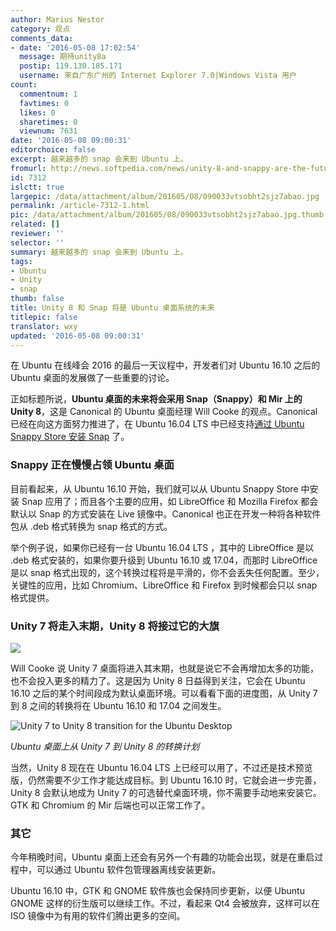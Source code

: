 ```yaml
---
author: Marius Nestor
category: 观点
comments_data:
- date: '2016-05-08 17:02:54'
  message: 期待unity8a
  postip: 119.130.185.171
  username: 来自广东广州的 Internet Explorer 7.0|Windows Vista 用户
count:
  commentnum: 1
  favtimes: 0
  likes: 0
  sharetimes: 0
  viewnum: 7631
date: '2016-05-08 09:00:31'
editorchoice: false
excerpt: 越来越多的 snap 会来到 Ubuntu 上。
fromurl: http://news.softpedia.com/news/unity-8-and-snappy-are-the-future-of-the-ubuntu-desktop-after-ubuntu-16-10-503735.shtml
id: 7312
islctt: true
largepic: /data/attachment/album/201605/08/090033vtsobht2sjz7abao.jpg
permalink: /article-7312-1.html
pic: /data/attachment/album/201605/08/090033vtsobht2sjz7abao.jpg.thumb.jpg
related: []
reviewer: ''
selector: ''
summary: 越来越多的 snap 会来到 Ubuntu 上。
tags:
- Ubuntu
- Unity
- snap
thumb: false
title: Unity 8 和 Snap 将是 Ubuntu 桌面系统的未来
titlepic: false
translator: wxy
updated: '2016-05-08 09:00:31'
---
```


在 Ubuntu 在线峰会 2016 的最后一天议程中，开发者们对 Ubuntu 16.10 之后的 Ubuntu 桌面的发展做了一些重要的讨论。


正如标题所说，**Ubuntu 桌面的未来将会采用 Snap（Snappy）和 Mir 上的 Unity 8**，这是 Canonical 的 Ubuntu 桌面经理 Will Cooke 的观点。Canonical 已经在向这方面努力推进了，在 Ubuntu 16.04 LTS 中已经支持[通过 Ubuntu Snappy Store 安装 Snap](/article-7220-1.html) 了。


### Snappy 正在慢慢占领 Ubuntu 桌面


目前看起来，从 Ubuntu 16.10 开始，我们就可以从 Ubuntu Snappy Store 中安装 Snap 应用了；而且各个主要的应用，如 LibreOffice 和 Mozilla Firefox 都会默认以 Snap 的方式安装在 Live 镜像中。Canonical 也正在开发一种将各种软件包从 .deb 格式转换为 snap 格式的方式。


举个例子说，如果你已经有一台 Ubuntu 16.04 LTS ，其中的 LibreOffice 是以 .deb 格式安装的，如果你要升级到 Ubuntu 16.10 或 17.04，而那时 LibreOffice 是以 snap 格式出现的，这个转换过程将是平滑的，你不会丢失任何配置。至少，关键性的应用，比如 Chromium、LibreOffice 和 Firefox 到时候都会只以 snap 格式提供。


### Unity 7 将走入末期，Unity 8 将接过它的大旗


![](/data/attachment/album/201605/08/090033vtsobht2sjz7abao.jpg)


Will Cooke 说 Unity 7 桌面将进入其末期，也就是说它不会再增加太多的功能，也不会投入更多的精力了。这是因为 Unity 8 日益得到关注，它会在 Ubuntu 16.10 之后的某个时间段成为默认桌面环境。可以看看下面的进度图，从 Unity 7 到 8 之间的转换将在 Ubuntu 16.10 和 17.04 之间发生。


![Unity 7 to Unity 8 transition for the Ubuntu Desktop](/data/attachment/album/201605/08/090033jqh5nauqac8xghi8.jpg "Unity 7 to Unity 8 transition for the Ubuntu Desktop")


 *Ubuntu 桌面上从 Unity 7 到 Unity 8 的转换计划*


当然，Unity 8 现在在 Ubuntu 16.04 LTS 上已经可以用了，不过还是技术预览版，仍然需要不少工作才能达成目标。到 Ubuntu 16.10 时，它就会进一步完善，Unity 8 会默认地成为 Unity 7 的可选替代桌面环境，你不需要手动地来安装它。GTK 和 Chromium 的 Mir 后端也可以正常工作了。


### 其它


今年稍晚时间，Ubuntu 桌面上还会有另外一个有趣的功能会出现，就是在重启过程中，可以通过 Ubuntu 软件包管理器离线安装更新。


Ubuntu 16.10 中，GTK 和 GNOME 软件族也会保持同步更新，以便 Ubuntu GNOME 这样的衍生版可以继续工作。不过，看起来 Qt4 会被放弃，这样可以在 ISO 镜像中为有用的软件们腾出更多的空间。